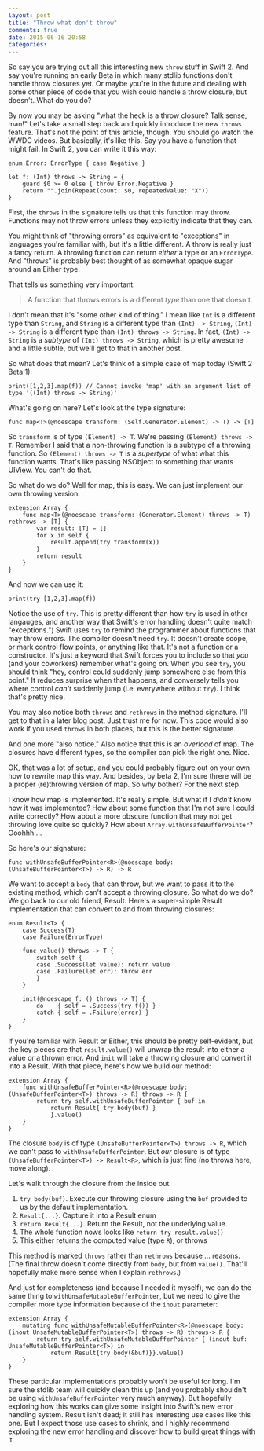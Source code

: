 ```yaml
---
layout: post
title: "Throw what don't throw"
comments: true
date: 2015-06-16 20:58
categories: 
---
```


So say you are trying out all this interesting new `throw` stuff in Swift 2. And
say you're running an early Beta in which many stdlib functions don't handle
throw closures yet. Or maybe you're in the future and dealing with some other
piece of code that you wish could handle a throw closure, but doesn't. What do
you do?
<!-- more -->

By now you may be asking "what the heck is a throw closure? Talk sense, man!"
Let's take a small step back and quickly introduce the new `throws` feature.
That's not the point of this article, though. You should go watch the WWDC
videos. But basically, it's like this. Say you have a function that might fail.
In Swift 2, you can write it this way:

```
enum Error: ErrorType { case Negative }

let f: (Int) throws -> String = {
    guard $0 >= 0 else { throw Error.Negative }
    return "".join(Repeat(count: $0, repeatedValue: "X"))
}
```

First, the `throws` in the signature tells us that this function may throw.
Functions may not throw errors unless they explicitly indicate that they can.

You might think of "throwing errors" as equivalent to "exceptions" in languages
you're familiar with, but it's a little different. A throw is really just a
fancy return. A throwing function can return *either* a type or an `ErrorType`.
And "throws" is probably best thought of as somewhat opaque sugar around an
Either type.

That tells us something very important:

> A function that throws errors is a different *type* than one that doesn't.

I don't mean that it's "some other kind of thing." I mean like `Int` is a
different type than `String`, and `String` is a different type than `(Int) ->
String`, `(Int) -> String` is a different type than `(Int) throws -> String`. In
fact, `(Int) -> String` is a *subtype* of `(Int) throws -> String`, which is
pretty awesome and a little subtle, but we'll get to that in another post.

So what does that mean? Let's think of a simple case of map today (Swift 2 Beta
1):

    print([1,2,3].map(f)) // Cannot invoke 'map' with an argument list of type '((Int) throws -> String)'

What's going on here? Let's look at the type signature:

    func map<T>(@noescape transform: (Self.Generator.Element) -> T) -> [T]

So `transform` is of type `(Element) -> T`. We're passing `(Element) throws ->
T`. Remember I said that a non-throwing function is a subtype of a throwing
function. So `(Element) throws -> T` is a *supertype* of what what this function
wants. That's like passing NSObject to something that wants UIView. You can't do
that.

So what do we do? Well for map, this is easy. We can just implement our own throwing version:

```
extension Array {
    func map<T>(@noescape transform: (Generator.Element) throws -> T) rethrows -> [T] {
        var result: [T] = []
        for x in self {
            result.append(try transform(x))
        }
        return result
    }
}
```

And now we can use it:

    print(try [1,2,3].map(f))

Notice the use of `try`. This is pretty different than how `try` is used in
other langauges, and another way that Swift's error handling doesn't quite match
"exceptions.") Swift uses `try` to remind the programmer about functions that
may throw errors. The compiler doesn't need `try`. It doesn't create scope, or
mark control flow points, or anything like that. It's not a function or a
constructor. It's just a keyword that Swift forces you to include so that *you*
(and your coworkers) remember what's going on. When you see `try`, you should
think "hey, control could suddenly jump somewhere else from this point." It
reduces surprise when that happens, and conversely tells you where control
*can't* suddenly jump (i.e. everywhere without `try`). I think that's pretty
nice.

You may also notice both `throws` and `rethrows` in the method signature. I'll
get to that in a later blog post. Just trust me for now. This code would also
work if you used `throws` in both places, but this is the better signature.

And one more "also notice." Also notice that this is an *overload* of map. The
closures have different types, so the compiler can pick the right one. Nice.

OK, that was a lot of setup, and you could probably figure out on your own how
to rewrite map this way. And besides, by beta 2, I'm sure threre will be a
proper (re)throwing version of map. So why bother? For the next step.

I know how map is implemented. It's really simple. But what if I *didn't* know
how it was implemented? How about some function that I'm not sure I could write
correctly? How about a more obscure function that may not get throwing love
quite so quickly? How about `Array.withUnsafeBufferPointer`? Ooohhh....

So here's our signature:

    func withUnsafeBufferPointer<R>(@noescape body: (UnsafeBufferPointer<T>) -> R) -> R

We want to accept a `body` that can throw, but we want to pass it to the
existing method, which can't accept a throwing closure. So what do we do? We go
back to our old friend, Result. Here's a super-simple Result implementation that
can convert to and from throwing closures:

```
enum Result<T> {
    case Success(T)
    case Failure(ErrorType)

    func value() throws -> T {
        switch self {
        case .Success(let value): return value
        case .Failure(let err): throw err
        }
    }

    init(@noescape f: () throws -> T) {
        do    { self = .Success(try f()) }
        catch { self = .Failure(error) }
    }
}
```

If you're familiar with Result or Either, this should be pretty self-evident,
but the key pieces are that `result.value()` will unwrap the result into either
a value or a thrown error. And `init` will take a throwing closure and convert
it into a Result. With that piece, here's how we build our method:

```
extension Array {
    func withUnsafeBufferPointer<R>(@noescape body: (UnsafeBufferPointer<T>) throws -> R) throws -> R {
        return try self.withUnsafeBufferPointer { buf in
            return Result{ try body(buf) }
            }.value()
    }
}
```

The closure `body` is of type `(UnsafeBufferPointer<T>) throws -> R`, which we
can't pass to `withUnsafeBufferPointer`. But *our* closure is of type
`(UnsafeBufferPointer<T>) -> Result<R>`, which is just fine (no throws here,
move along).

Let's walk through the closure from the inside out.

1. `try body(buf)`. Execute our throwing closure using the `buf` provided to us by the default implementation.
2. `Result{...}`. Capture it into a Result enum
3. `return Result{...}`. Return the Result, not the underlying value.
4. The whole function nows looks like `return try result.value()`
5. This either returns the computed value (type `R`), or throws

This method is marked `throws` rather than `rethrows` because ... reasons. (The
final throw doesn't come directly from `body`, but from `value()`. That'll
hopefully make more sense when I explain `rethrows`.)

And just for completeness (and because I needed it myself), we can do the same
thing to `withUnsafeMutableBufferPointer`, but we need to give the compiler more
type information because of the `inout` parameter:

```
extension Array {
    mutating func withUnsafeMutableBufferPointer<R>(@noescape body: (inout UnsafeMutableBufferPointer<T>) throws -> R) throws-> R {
        return try self.withUnsafeMutableBufferPointer { (inout buf: UnsafeMutableBufferPointer<T>) in
            return Result{try body(&buf)}}.value()
    }
}
```

These particular implementations probably won't be useful for long. I'm sure the
stdlib team will quickly clean this up (and you probably shouldn't be using
`withUnsafeBufferPointer` very much anyway). But hopefully exploring how this
works can give some insight into Swift's new error handling system. Result isn't
dead; it still has interesting use cases like this one. But I expect those use
cases to shrink, and I highly recommend exploring the new error handling and
discover how to build great things with it.
